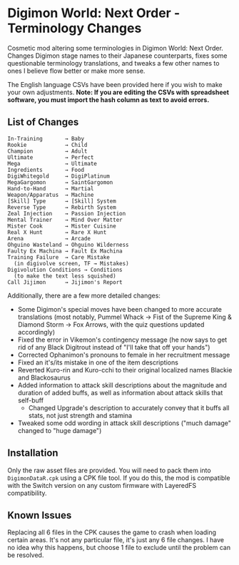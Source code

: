 # Digimon World: Next Order - Terminology Changes
Cosmetic mod altering some terminologies in Digimon World: Next Order. Changes Digimon stage names to their Japanese counterparts, fixes some questionable terminology translations, and tweaks a few other names to ones I believe flow better or make more sense.

The English language CSVs have been provided here if you wish to make your own adjustments. **Note: If you are editing the CSVs with spreadsheet software, you must import the hash column as text to avoid errors.**

## List of Changes
```
In-Training       → Baby
Rookie            → Child
Champion          → Adult
Ultimate          → Perfect
Mega              → Ultimate
Ingredients       → Food
DigiWhitegold     → DigiPlatinum
MegaGargomon      → SaintGargomon
Hand-to-Hand      → Martial
Weapon/Apparatus  → Machine
[Skill] Type      → [Skill] System
Reverse Type      → Rebirth System
Zeal Injection    → Passion Injection
Mental Trainer    → Mind Over Matter
Mister Cook       → Mister Cuisine
Real X Hunt       → Rare X Hunt
Arena             → Arcade
Ohguino Wasteland → Ohguino Wilderness
Faulty Ex Machina → Fault Ex Machina
Training Failure  → Care Mistake
  (in digivolve screen, TF → Mistakes)
Digivolution Conditions → Conditions
  (to make the text less squished)
Call Jijimon      → Jijimon's Report
```
Additionally, there are a few more detailed changes:
* Some Digimon's special moves have been changed to more accurate translations (most notably, Pummel Whack → Fist of the Supreme King & Diamond Storm → Fox Arrows, with the quiz questions updated accordingly)
* Fixed the error in Vikemon's contingency message (he now says to get rid of any Black Digitrout instead of "I'll take that off your hands")
* Corrected Ophanimon's pronouns to female in her recruitment message
* Fixed an it's/its mistake in one of the item descriptions
* Reverted Kuro-rin and Kuro-cchi to their original localized names Blackie and Blackosaurus
* Added information to attack skill descriptions about the magnitude and duration of added buffs, as well as information about attack skills that self-buff
  * Changed Upgrade's description to accurately convey that it buffs all stats, not just strength and stamina
* Tweaked some odd wording in attack skill descriptions ("much damage" changed to "huge damage")

## Installation
Only the raw asset files are provided. You will need to pack them into `DigimonDataR.cpk` using a CPK file tool. If you do this, the mod is compatible with the Switch version on any custom firmware with LayeredFS compatibility.

## Known Issues
Replacing all 6 files in the CPK causes the game to crash when loading certain areas. It's not any particular file, it's just any 6 file changes. I have no idea why this happens, but choose 1 file to exclude until the problem can be resolved.
